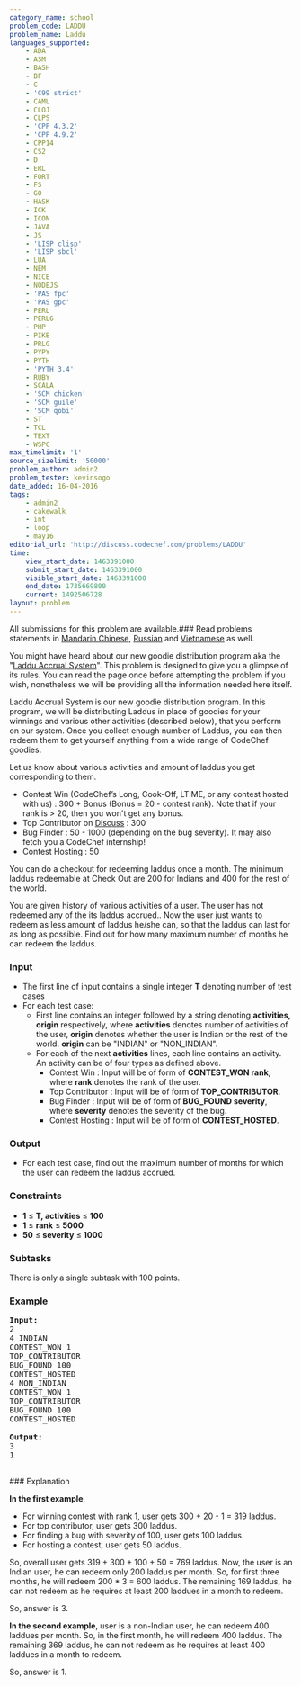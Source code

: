 ```yaml
---
category_name: school
problem_code: LADDU
problem_name: Laddu
languages_supported:
    - ADA
    - ASM
    - BASH
    - BF
    - C
    - 'C99 strict'
    - CAML
    - CLOJ
    - CLPS
    - 'CPP 4.3.2'
    - 'CPP 4.9.2'
    - CPP14
    - CS2
    - D
    - ERL
    - FORT
    - FS
    - GO
    - HASK
    - ICK
    - ICON
    - JAVA
    - JS
    - 'LISP clisp'
    - 'LISP sbcl'
    - LUA
    - NEM
    - NICE
    - NODEJS
    - 'PAS fpc'
    - 'PAS gpc'
    - PERL
    - PERL6
    - PHP
    - PIKE
    - PRLG
    - PYPY
    - PYTH
    - 'PYTH 3.4'
    - RUBY
    - SCALA
    - 'SCM chicken'
    - 'SCM guile'
    - 'SCM qobi'
    - ST
    - TCL
    - TEXT
    - WSPC
max_timelimit: '1'
source_sizelimit: '50000'
problem_author: admin2
problem_tester: kevinsogo
date_added: 16-04-2016
tags:
    - admin2
    - cakewalk
    - int
    - loop
    - may16
editorial_url: 'http://discuss.codechef.com/problems/LADDU'
time:
    view_start_date: 1463391000
    submit_start_date: 1463391000
    visible_start_date: 1463391000
    end_date: 1735669800
    current: 1492506728
layout: problem
---
```

All submissions for this problem are available.###  Read problems statements in [Mandarin Chinese](http://www.codechef.com/download/translated/MAY16/mandarin/LADDU.pdf), [Russian](http://www.codechef.com/download/translated/MAY16/russian/LADDU.pdf) and [Vietnamese](http://www.codechef.com/download/translated/MAY16/vietnamese/LADDU.pdf) as well.

You might have heard about our new goodie distribution program aka the "[Laddu Accrual System](https://www.codechef.com/laddu)". This problem is designed to give you a glimpse of its rules. You can read the page once before attempting the problem if you wish, nonetheless we will be providing all the information needed here itself.

Laddu Accrual System is our new goodie distribution program. In this program, we will be distributing Laddus in place of goodies for your winnings and various other activities (described below), that you perform on our system. Once you collect enough number of Laddus, you can then redeem them to get yourself anything from a wide range of CodeChef goodies.

Let us know about various activities and amount of laddus you get corresponding to them.

- Contest Win (CodeChef’s Long, Cook-Off, LTIME, or any contest hosted with us) : 300 + Bonus (Bonus = 20 - contest rank). Note that if your rank is > 20, then you won't get any bonus.
- Top Contributor on [Discuss](http://discuss.codechef.com) : 300
- Bug Finder : 50 - 1000 (depending on the bug severity). It may also fetch you a CodeChef internship!
- Contest Hosting : 50

You can do a checkout for redeeming laddus once a month. The minimum laddus redeemable at Check Out are 200 for Indians and 400 for the rest of the world.

You are given history of various activities of a user. The user has not redeemed any of the its laddus accrued.. Now the user just wants to redeem as less amount of laddus he/she can, so that the laddus can last for as long as possible. Find out for how many maximum number of months he can redeem the laddus.

### Input

- The first line of input contains a single integer **T** denoting number of test cases
- For each test case: 
  - First line contains an integer followed by a string denoting **activities, origin** respectively, where **activities** denotes number of activities of the user, **origin** denotes whether the user is Indian or the rest of the world. **origin** can be "INDIAN" or "NON\_INDIAN".
  - For each of the next **activities** lines, each line contains an activity. 
       An activity can be of four types as defined above. 
      - Contest Win : Input will be of form of **CONTEST\_WON rank**, where **rank** denotes the rank of the user.
      - Top Contributor : Input will be of form of **TOP\_CONTRIBUTOR**.
      - Bug Finder : Input will be of form of **BUG\_FOUND severity**, where **severity** denotes the severity of the bug.
      - Contest Hosting : Input will be of form of **CONTEST\_HOSTED**.

### Output

- For each test case, find out the maximum number of months for which the user can redeem the laddus accrued.

### Constraints

- **1** ≤ **T, activities** ≤ **100**
- **1** ≤ **rank** ≤ **5000**
- **50** ≤ **severity** ≤ **1000**

### Subtasks

There is only a single subtask with 100 points.

### Example

<pre><b>Input:</b>
2
4 INDIAN
CONTEST_WON 1
TOP_CONTRIBUTOR
BUG_FOUND 100
CONTEST_HOSTED
4 NON_INDIAN
CONTEST_WON 1
TOP_CONTRIBUTOR
BUG_FOUND 100
CONTEST_HOSTED

<b>Output:</b>
3
1

</pre>### Explanation
**In the first example**,

- For winning contest with rank 1, user gets 300 + 20 - 1 = 319 laddus.
- For top contributor, user gets 300 laddus.
- For finding a bug with severity of 100, user gets 100 laddus.
- For hosting a contest, user gets 50 laddus.

So, overall user gets 319 + 300 + 100 + 50 = 769 laddus.
Now, the user is an Indian user, he can redeem only 200 laddus per month. So, for first three months, he will redeem 200 \* 3 = 600 laddus. The remaining 169 laddus, he can not redeem as he requires at least 200 laddues in a month to redeem.

So, answer is 3.

**In the second example**, user is a non-Indian user, he can redeem 400 laddues per month. So, in the first month, he will redeem 400 laddus. The remaining 369 laddus, he can not redeem as he requires at least 400 laddues in a month to redeem.

So, answer is 1.
